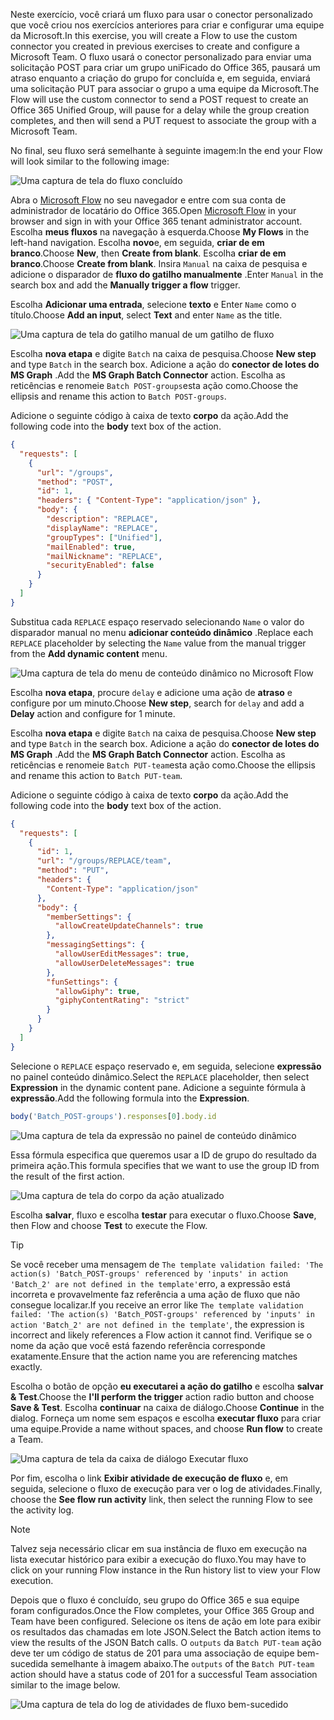 <!-- markdownlint-disable MD002 MD041 -->

<span data-ttu-id="82ac8-101">Neste exercício, você criará um fluxo para usar o conector personalizado que você criou nos exercícios anteriores para criar e configurar uma equipe da Microsoft.</span><span class="sxs-lookup"><span data-stu-id="82ac8-101">In this exercise, you will create a Flow to use the custom connector you created in previous exercises to create and configure a Microsoft Team.</span></span> <span data-ttu-id="82ac8-102">O fluxo usará o conector personalizado para enviar uma solicitação POST para criar um grupo uniFicado do Office 365, pausará um atraso enquanto a criação do grupo for concluída e, em seguida, enviará uma solicitação PUT para associar o grupo a uma equipe da Microsoft.</span><span class="sxs-lookup"><span data-stu-id="82ac8-102">The Flow will use the custom connector to send a POST request to create an Office 365 Unified Group, will pause for a delay while the group creation completes, and then will send a PUT request to associate the group with a Microsoft Team.</span></span>

<span data-ttu-id="82ac8-103">No final, seu fluxo será semelhante à seguinte imagem:</span><span class="sxs-lookup"><span data-stu-id="82ac8-103">In the end your Flow will look similar to the following image:</span></span>

![Uma captura de tela do fluxo concluído](./images/flow-team1.png)

<span data-ttu-id="82ac8-105">Abra o [Microsoft Flow](https://flow.microsoft.com) no seu navegador e entre com sua conta de administrador de locatário do Office 365.</span><span class="sxs-lookup"><span data-stu-id="82ac8-105">Open [Microsoft Flow](https://flow.microsoft.com) in your browser and sign in with your Office 365 tenant administrator account.</span></span> <span data-ttu-id="82ac8-106">Escolha **meus fluxos** na navegação à esquerda.</span><span class="sxs-lookup"><span data-stu-id="82ac8-106">Choose **My Flows** in the left-hand navigation.</span></span> <span data-ttu-id="82ac8-107">Escolha **novo**e, em seguida, **criar de em branco**.</span><span class="sxs-lookup"><span data-stu-id="82ac8-107">Choose **New**, then **Create from blank**.</span></span> <span data-ttu-id="82ac8-108">Escolha **criar de em branco**.</span><span class="sxs-lookup"><span data-stu-id="82ac8-108">Choose **Create from blank**.</span></span> <span data-ttu-id="82ac8-109">Insira `Manual` na caixa de pesquisa e adicione o disparador de **fluxo do gatilho manualmente** .</span><span class="sxs-lookup"><span data-stu-id="82ac8-109">Enter `Manual` in the search box and add the **Manually trigger a flow** trigger.</span></span>

<span data-ttu-id="82ac8-110">Escolha **Adicionar uma entrada**, selecione **texto** e Enter `Name` como o título.</span><span class="sxs-lookup"><span data-stu-id="82ac8-110">Choose **Add an input**, select **Text** and enter `Name` as the title.</span></span>

![Uma captura de tela do gatilho manual de um gatilho de fluxo](./images/flow-team6.png)

<span data-ttu-id="82ac8-112">Escolha **nova etapa** e digite `Batch` na caixa de pesquisa.</span><span class="sxs-lookup"><span data-stu-id="82ac8-112">Choose **New step** and type `Batch` in the search box.</span></span> <span data-ttu-id="82ac8-113">Adicione a ação do **conector de lotes do MS Graph** .</span><span class="sxs-lookup"><span data-stu-id="82ac8-113">Add the **MS Graph Batch Connector** action.</span></span> <span data-ttu-id="82ac8-114">Escolha as reticências e renomeie `Batch POST-groups`esta ação como.</span><span class="sxs-lookup"><span data-stu-id="82ac8-114">Choose the ellipsis and rename this action to `Batch POST-groups`.</span></span>

<span data-ttu-id="82ac8-115">Adicione o seguinte código à caixa de texto **corpo** da ação.</span><span class="sxs-lookup"><span data-stu-id="82ac8-115">Add the following code into the **body** text box of the action.</span></span>

```json
{
  "requests": [
    {
      "url": "/groups",
      "method": "POST",
      "id": 1,
      "headers": { "Content-Type": "application/json" },
      "body": {
        "description": "REPLACE",
        "displayName": "REPLACE",
        "groupTypes": ["Unified"],
        "mailEnabled": true,
        "mailNickname": "REPLACE",
        "securityEnabled": false
      }
    }
  ]
}
```

<span data-ttu-id="82ac8-116">Substitua cada `REPLACE` espaço reservado selecionando `Name` o valor do disparador manual no menu **adicionar conteúdo dinâmico** .</span><span class="sxs-lookup"><span data-stu-id="82ac8-116">Replace each `REPLACE` placeholder by selecting the `Name` value from the manual trigger from the **Add dynamic content** menu.</span></span>

![Uma captura de tela do menu de conteúdo dinâmico no Microsoft Flow](./images/flow-team2.png)

<span data-ttu-id="82ac8-118">Escolha **nova etapa**, procure `delay` e adicione uma ação de **atraso** e configure por um minuto.</span><span class="sxs-lookup"><span data-stu-id="82ac8-118">Choose **New step**, search for `delay` and add a **Delay** action and configure for 1 minute.</span></span>

<span data-ttu-id="82ac8-119">Escolha **nova etapa** e digite `Batch` na caixa de pesquisa.</span><span class="sxs-lookup"><span data-stu-id="82ac8-119">Choose **New step** and type `Batch` in the search box.</span></span> <span data-ttu-id="82ac8-120">Adicione a ação do **conector de lotes do MS Graph** .</span><span class="sxs-lookup"><span data-stu-id="82ac8-120">Add the **MS Graph Batch Connector** action.</span></span> <span data-ttu-id="82ac8-121">Escolha as reticências e renomeie `Batch PUT-team`esta ação como.</span><span class="sxs-lookup"><span data-stu-id="82ac8-121">Choose the ellipsis and rename this action to `Batch PUT-team`.</span></span>

<span data-ttu-id="82ac8-122">Adicione o seguinte código à caixa de texto **corpo** da ação.</span><span class="sxs-lookup"><span data-stu-id="82ac8-122">Add the following code into the **body** text box of the action.</span></span>

```json
{
  "requests": [
    {
      "id": 1,
      "url": "/groups/REPLACE/team",
      "method": "PUT",
      "headers": {
        "Content-Type": "application/json"
      },
      "body": {
        "memberSettings": {
          "allowCreateUpdateChannels": true
        },
        "messagingSettings": {
          "allowUserEditMessages": true,
          "allowUserDeleteMessages": true
        },
        "funSettings": {
          "allowGiphy": true,
          "giphyContentRating": "strict"
        }
      }
    }
  ]
}
```

<span data-ttu-id="82ac8-123">Selecione o `REPLACE` espaço reservado e, em seguida, selecione **expressão** no painel conteúdo dinâmico.</span><span class="sxs-lookup"><span data-stu-id="82ac8-123">Select the `REPLACE` placeholder, then select **Expression** in the dynamic content pane.</span></span> <span data-ttu-id="82ac8-124">Adicione a seguinte fórmula à **expressão**.</span><span class="sxs-lookup"><span data-stu-id="82ac8-124">Add the following formula into the **Expression**.</span></span>

```js
body('Batch_POST-groups').responses[0].body.id
```

![Uma captura de tela da expressão no painel de conteúdo dinâmico](./images/flow-formula.png)

<span data-ttu-id="82ac8-126">Essa fórmula especifica que queremos usar a ID de grupo do resultado da primeira ação.</span><span class="sxs-lookup"><span data-stu-id="82ac8-126">This formula specifies that we want to use the group ID from the result of the first action.</span></span>

![Uma captura de tela do corpo da ação atualizado](./images/flow-team3.png)

<span data-ttu-id="82ac8-128">Escolha **salvar**, fluxo e escolha **testar** para executar o fluxo.</span><span class="sxs-lookup"><span data-stu-id="82ac8-128">Choose **Save**, then Flow and choose **Test** to execute the Flow.</span></span>

> [!TIP]
> <span data-ttu-id="82ac8-129">Se você receber uma mensagem de `The template validation failed: 'The action(s) 'Batch_POST-groups' referenced by 'inputs' in action 'Batch_2' are not defined in the template'`erro, a expressão está incorreta e provavelmente faz referência a uma ação de fluxo que não consegue localizar.</span><span class="sxs-lookup"><span data-stu-id="82ac8-129">If you receive an error like `The template validation failed: 'The action(s) 'Batch_POST-groups' referenced by 'inputs' in action 'Batch_2' are not defined in the template'`, the expression is incorrect and likely references a Flow action it cannot find.</span></span> <span data-ttu-id="82ac8-130">Verifique se o nome da ação que você está fazendo referência corresponde exatamente.</span><span class="sxs-lookup"><span data-stu-id="82ac8-130">Ensure that the action name you are referencing matches exactly.</span></span>

<span data-ttu-id="82ac8-131">Escolha o botão de opção **eu executarei a ação do gatilho** e escolha **salvar & Test**.</span><span class="sxs-lookup"><span data-stu-id="82ac8-131">Choose the **I'll perform the trigger** action radio button and choose **Save & Test**.</span></span> <span data-ttu-id="82ac8-132">Escolha **continuar** na caixa de diálogo.</span><span class="sxs-lookup"><span data-stu-id="82ac8-132">Choose **Continue** in the dialog.</span></span> <span data-ttu-id="82ac8-133">Forneça um nome sem espaços e escolha **executar fluxo** para criar uma equipe.</span><span class="sxs-lookup"><span data-stu-id="82ac8-133">Provide a name without spaces, and choose **Run flow** to create a Team.</span></span>

![Uma captura de tela da caixa de diálogo Executar fluxo](./images/flow-team4.png)

<span data-ttu-id="82ac8-135">Por fim, escolha o link **Exibir atividade de execução de fluxo** e, em seguida, selecione o fluxo de execução para ver o log de atividades.</span><span class="sxs-lookup"><span data-stu-id="82ac8-135">Finally, choose the **See flow run activity** link, then select the running Flow to see the activity log.</span></span>

> [!NOTE]
> <span data-ttu-id="82ac8-136">Talvez seja necessário clicar em sua instância de fluxo em execução na lista executar histórico para exibir a execução do fluxo.</span><span class="sxs-lookup"><span data-stu-id="82ac8-136">You may have to click on your running Flow instance in the Run history list to view your Flow execution.</span></span>

<span data-ttu-id="82ac8-137">Depois que o fluxo é concluído, seu grupo do Office 365 e sua equipe foram configurados.</span><span class="sxs-lookup"><span data-stu-id="82ac8-137">Once the Flow completes, your Office 365 Group and Team have been configured.</span></span> <span data-ttu-id="82ac8-138">Selecione os itens de ação em lote para exibir os resultados das chamadas em lote JSON.</span><span class="sxs-lookup"><span data-stu-id="82ac8-138">Select the Batch action items to view the results of the JSON Batch calls.</span></span> <span data-ttu-id="82ac8-139">O `outputs` da `Batch PUT-team` ação deve ter um código de status de 201 para uma associação de equipe bem-sucedida semelhante à imagem abaixo.</span><span class="sxs-lookup"><span data-stu-id="82ac8-139">The `outputs` of the `Batch PUT-team` action should have a status code of 201 for a successful Team association similar to the image below.</span></span>

![Uma captura de tela do log de atividades de fluxo bem-sucedido](./images/flow-team5.png)